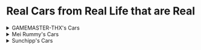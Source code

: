 # Real Cars from Real Life that are Real

<details>
  <summary>GAMEMASTER-THX's Cars</summary>
  
  * huracan performante red bishop
  * shinkansen 700 design 1
  * shinkansen e4 design 1
</details>
<details>
  <summary>Mei Rummy's Cars</summary>
  
  All cars are from [GameModels](https://gamemodels.ru)
  * [Real] Koenigsegg Jesko Absolut
  * [Real] Lamborghini Veneno
  * [Real] Lancia Stratos 73 HF
</details>
<details>
  <summary>Sunchipp's Cars</summary>
  
  * 67_corvette_eagle
  * avenger
  * blue_thunder
  * classic_dmc
  * el_toro_loco
  * el_toro_loco_2017
  * general_lee
  * grave_digger
  * grave_digger_30th
  * grave_digger_40th
  * grave_digger_legend
  * grave_digger_krysten1
  * grave_digger_krysten2
  * lil_brat
  * maximum_destruction
  * son_of_a_digger
  * truck_gang
  * vw beetle sunroof
  * vw_beetle
  * vw_beetle_damage
  * vw_beetle_herbie
</details>
